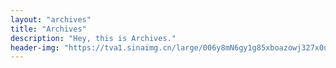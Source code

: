 ```yaml
---
layout: "archives"
title: "Archives"
description: "Hey, this is Archives."
header-img: "https://tva1.sinaimg.cn/large/006y8mN6gy1g85xboazowj327x0u07gd.jpg"
---
```

